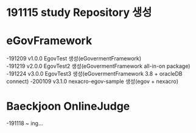 # 191115 study Repository 생성

# eGovFramework
-191209 v1.0.0 EgovTest 생성(eGovermentFramework)<br>
-191219 v2.0.0 EgovTest2 생성(eGovermentFramework all-in-on package)
-191224 v3.0.0 EgovTest3 생성(eGovermentFramework 3.8 + oracleDB connect)
-200109 v3.1.0 nexacro-egov-sample 생성(egov + nexacro)

# Baeckjoon OnlineJudge
-191118 ~ ing...
